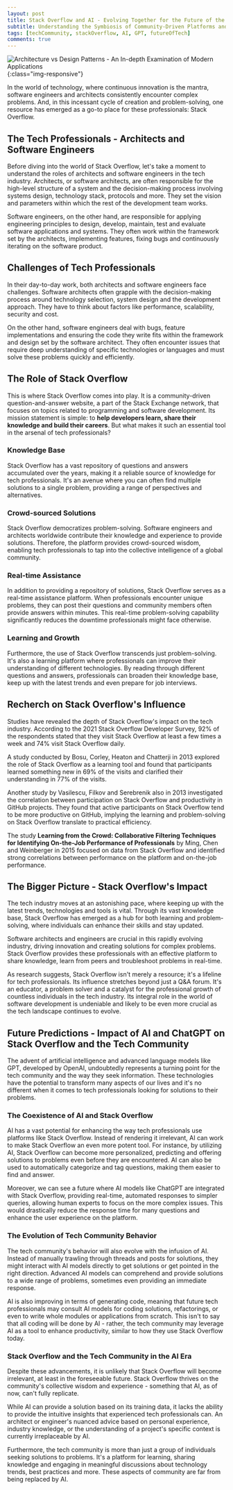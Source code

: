 ```yaml
---
layout: post
title: Stack Overflow and AI - Evolving Together for the Future of the Tech Community
subtitle: Understanding the Symbiosis of Community-Driven Platforms and Artificial Intelligence in Shaping the Next Generation of Problem-Solving and Innovation
tags: [techCommunity, stackOverflow, AI, GPT, futureOfTech]
comments: true
---
```


![Architecture vs Design Patterns - An In-depth Examination of Modern Applications](../assets/img/posts/stack-overflow-ai.jpeg){:class="img-responsive"}

In the world of technology, where continuous innovation is the mantra, software engineers and architects consistently encounter complex problems. And, in this incessant cycle of creation and problem-solving, one resource has emerged as a go-to place for these professionals: Stack Overflow. 

## The Tech Professionals - Architects and Software Engineers
Before diving into the world of Stack Overflow, let's take a moment to understand the roles of architects and software engineers in the tech industry. Architects, or software architects, are often responsible for the high-level structure of a system and the decision-making process involving systems design, technology stack, protocols and more. They set the vision and parameters within which the rest of the development team works. 

Software engineers, on the other hand, are responsible for applying engineering principles to design, develop, maintain, test and evaluate software applications and systems. They often work within the framework set by the architects, implementing features, fixing bugs and continuously iterating on the software product.

## Challenges of Tech Professionals
In their day-to-day work, both architects and software engineers face challenges. Software architects often grapple with the decision-making process around technology selection, system design and the development approach. They have to think about factors like performance, scalability, security and cost.

On the other hand, software engineers deal with bugs, feature implementations and ensuring the code they write fits within the framework and design set by the software architect. They often encounter issues that require deep understanding of specific technologies or languages and must solve these problems quickly and efficiently.

## The Role of Stack Overflow
This is where Stack Overflow comes into play. It is a community-driven question-and-answer website, a part of the Stack Exchange network, that focuses on topics related to programming and software development. Its mission statement is simple: to **help developers learn, share their knowledge and build their careers**. But what makes it such an essential tool in the arsenal of tech professionals?

### Knowledge Base
Stack Overflow has a vast repository of questions and answers accumulated over the years, making it a reliable source of knowledge for tech professionals. It's an avenue where you can often find multiple solutions to a single problem, providing a range of perspectives and alternatives.

### Crowd-sourced Solutions
Stack Overflow democratizes problem-solving. Software engineers and architects worldwide contribute their knowledge and experience to provide solutions. Therefore, the platform provides crowd-sourced wisdom, enabling tech professionals to tap into the collective intelligence of a global community.

### Real-time Assistance
In addition to providing a repository of solutions, Stack Overflow serves as a real-time assistance platform. When professionals encounter unique problems, they can post their questions and community members often provide answers within minutes. This real-time problem-solving capability significantly reduces the downtime professionals might face otherwise.

### Learning and Growth
Furthermore, the use of Stack Overflow transcends just problem-solving. It's also a learning platform where professionals can improve their understanding of different technologies. By reading through different questions and answers, professionals can broaden their knowledge base, keep up with the latest trends and even prepare for job interviews.

## Recherch on Stack Overflow's Influence
Studies have revealed the depth of Stack Overflow's impact on the tech industry. According to the 2021 Stack Overflow Developer Survey, 92% of the respondents stated that they visit Stack Overflow at least a few times a week and 74% visit Stack Overflow daily.

A study conducted by Bosu, Corley, Heaton and Chatterji in 2013 explored the role of Stack Overflow as a learning tool and found that participants learned something new in 69% of the visits and clarified their understanding in 77% of the visits.

Another study by Vasilescu, Filkov and Serebrenik also in 2013 investigated the correlation between participation on Stack Overflow and productivity in GitHub projects. They found that active participants on Stack Overflow tend to be more productive on GitHub, implying the learning and problem-solving on Stack Overflow translate to practical efficiency.

The study **Learning from the Crowd: Collaborative Filtering Techniques for Identifying On-the-Job Performance of Professionals** by Ming, Chen and Weinberger in 2015 focused on data from Stack Overflow and identified strong correlations between performance on the platform and on-the-job performance.

## The Bigger Picture - Stack Overflow's Impact
The tech industry moves at an astonishing pace, where keeping up with the latest trends, technologies and tools is vital. Through its vast knowledge base, Stack Overflow has emerged as a hub for both learning and problem-solving, where individuals can enhance their skills and stay updated.

Software architects and engineers are crucial in this rapidly evolving industry, driving innovation and creating solutions for complex problems. Stack Overflow provides these professionals with an effective platform to share knowledge, learn from peers and troubleshoot problems in real-time.

As research suggests, Stack Overflow isn't merely a resource; it's a lifeline for tech professionals. Its influence stretches beyond just a Q&A forum. It's an educator, a problem solver and a catalyst for the professional growth of countless individuals in the tech industry. Its integral role in the world of software development is undeniable and likely to be even more crucial as the tech landscape continues to evolve.

## Future Predictions - Impact of AI and ChatGPT on Stack Overflow and the Tech Community
The advent of artificial intelligence and advanced language models like GPT, developed by OpenAI, undoubtedly represents a turning point for the tech community and the way they seek information. These technologies have the potential to transform many aspects of our lives and it's no different when it comes to tech professionals looking for solutions to their problems.

### The Coexistence of AI and Stack Overflow
AI has a vast potential for enhancing the way tech professionals use platforms like Stack Overflow. Instead of rendering it irrelevant, AI can work to make Stack Overflow an even more potent tool. For instance, by utilizing AI, Stack Overflow can become more personalized, predicting and offering solutions to problems even before they are encountered. AI can also be used to automatically categorize and tag questions, making them easier to find and answer.

Moreover, we can see a future where AI models like ChatGPT are integrated with Stack Overflow, providing real-time, automated responses to simpler queries, allowing human experts to focus on the more complex issues. This would drastically reduce the response time for many questions and enhance the user experience on the platform.

### The Evolution of Tech Community Behavior
The tech community's behavior will also evolve with the infusion of AI. Instead of manually trawling through threads and posts for solutions, they might interact with AI models directly to get solutions or get pointed in the right direction. Advanced AI models can comprehend and provide solutions to a wide range of problems, sometimes even providing an immediate response.

AI is also improving in terms of generating code, meaning that future tech professionals may consult AI models for coding solutions, refactorings, or even to write whole modules or applications from scratch. This isn't to say that all coding will be done by AI - rather, the tech community may leverage AI as a tool to enhance productivity, similar to how they use Stack Overflow today.

### Stack Overflow and the Tech Community in the AI Era
Despite these advancements, it is unlikely that Stack Overflow will become irrelevant, at least in the foreseeable future. Stack Overflow thrives on the community's collective wisdom and experience - something that AI, as of now, can't fully replicate.

While AI can provide a solution based on its training data, it lacks the ability to provide the intuitive insights that experienced tech professionals can. An architect or engineer's nuanced advice based on personal experience, industry knowledge, or the understanding of a project's specific context is currently irreplaceable by AI.

Furthermore, the tech community is more than just a group of individuals seeking solutions to problems. It's a platform for learning, sharing knowledge and engaging in meaningful discussions about technology trends, best practices and more. These aspects of community are far from being replaced by AI.